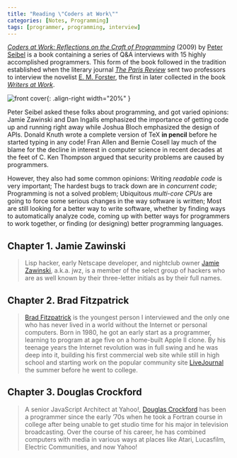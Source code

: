 ```yaml
---
title: "Reading \"Coders at Work\""
categories: [Notes, Programming]
tags: [programmer, programming, interview]
---
```


[*Coders at Work: Reflections on the Craft of Programming*](http://www.codersatwork.com/) (2009) by [Peter Seibel](https://twitter.com/peterseibel) is a book containing a series of Q&A interviews with 15 highly accomplished programmers. This form of the book followed in the tradition established when the literary journal [*The Paris Review*](https://www.theparisreview.org/) sent two professors to interview the novelist [E. M. Forster](https://en.wikipedia.org/wiki/E._M._Forster), the first in  later collected in the book [*Writers at Work*](https://www.amazon.com/dp/0140045406).

![front cover](http://www.codersatwork.com/cover.jpg){: .align-right width="20%" }

Peter Seibel asked these folks about programming, and got varied opinions: Jamie Zawinski and Dan Ingalls emphasized the importance of getting code up and running right away while Joshua Bloch emphasized the design of APIs. Donald Knuth wrote a complete version of TeX **in pencil** before he started typing in any code! Fran Allen and Bernie Cosell lay much of the blame for the decline in interest in computer science in recent decades at the feet of C. Ken Thompson argued that security problems are caused by programmers.

However, they also had some common opinions: Writing *readable code* is very important; The hardest bugs to track down are in *concurrent code*; Programming is not a solved problem; Ubiquitous *multi-core CPUs* are going to force some serious changes in the way software is written; Most are still looking for a better way to write software, whether by finding ways to automatically analyze code, coming up with better ways for programmers to work together, or finding (or designing) better programming languages.

## Chapter 1. Jamie Zawinski

> Lisp hacker, early Netscape developer, and nightclub owner [Jamie Zawinski](https://www.jwz.org/blog/), a.k.a. jwz, is a member of the select group of hackers who are as well known by their three-letter initials as by their full names.

## Chapter 2. Brad Fitzpatrick

> [Brad Fitzpatrick](https://bradfitz.com/) is the youngest person I interviewed and the only one who has never lived in a world without the Internet or personal computers. Born in 1980, he got an early start as a programmer, learning to program at age five on a home-built Apple II clone. By his teenage years the Internet revolution was in full swing and he was deep into it, building his first commercial web site while still in high school and starting work on the popular community site [LiveJournal](https://www.livejournal.com/) the summer before he went to college.

## Chapter 3. Douglas Crockford

> A senior JavaScript Architect at Yahoo!, [Douglas Crockford](https://www.crockford.com/) has been a programmer since the early ’70s when he took a Fortran course in college after being unable to get studio time for his major in television broadcasting. Over the course of his career, he has combined computers with media in various ways at places like Atari, Lucasfilm, Electric Communities, and now Yahoo!
